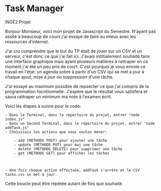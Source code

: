 # Task Manager
INGÉ2 Projet

Bonjour Monsieur, voici mon projet de Javascript du Semestre.
N'ayant pas assité à beaucoup de cours j'ai essayé de faire au mieux avec les ressources d'internet.

J'ai cru comprendre que le but du TP était de jouer sur un CSV et un serveur, c'est donc ce que j'ai fait ici.
J'avais inititialement souhaité faire une interface graphique mais ayant plusieurs matières à rattraper en ce moment j'ai été un peu pris de court.
C'est pourquoi je vous envoie ce travail en l'état: un agenda sobre à partir d'un CSV qui se met à jour à chaque ajout, mise à jour ou suppression d'une tâche.

J'ai essayé au maximum possible de repsecter ce que j'ai compris de la programmation focntiionnelle.
J'espère que le résultat vous satisfera et saura rattraper un minimum ma note à l'examen écrit.



Voici les étapes à suivre pour le code:

	- Dans le Terminal, dans le répertoire du projet, entrer "node index.js"
	- Dans un Second Terminal, dans le répertoire du projet, entrer "node addTask.js"
	- Choisisais les actions que vous voulez mener:

		- add (METHODE POST) pour ajouter une tâche 
		- update (METHODE PUT) pour maj une tâche
		- delete (METHODE DELETE) pour supprimer une tâche
		- get (METHODE GET) pour afficher les tâches
		


	- Une fois chaque action effectuée, addTask s'arrête et le CSV tasks.csv se met à jour.


Cette boucle peut être répétée autant de fois que souhaité.




  
